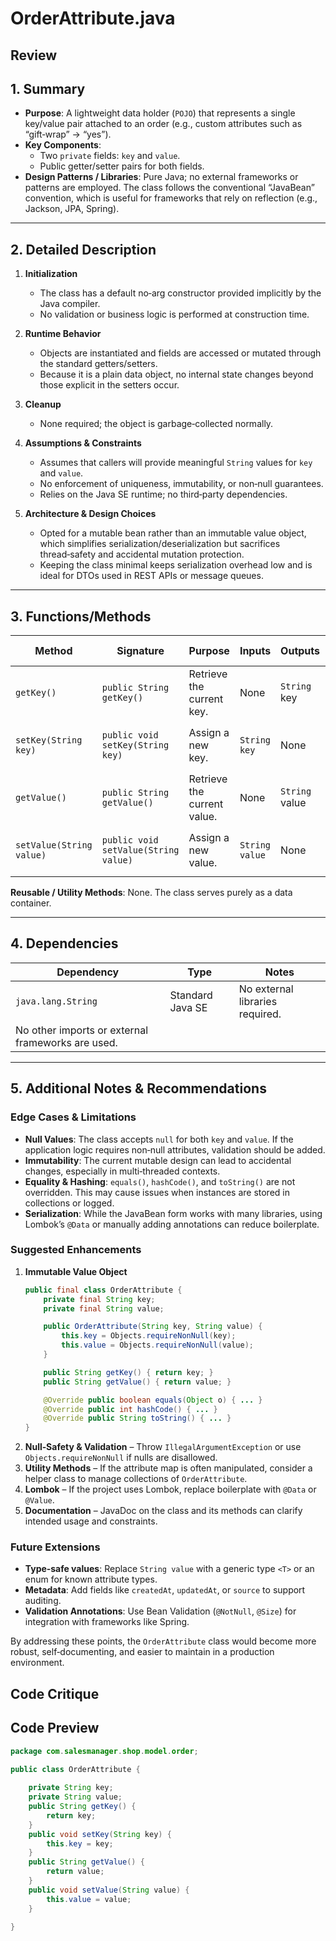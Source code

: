 # OrderAttribute.java

## Review

## 1. Summary  
- **Purpose**: A lightweight data holder (`POJO`) that represents a single key/value pair attached to an order (e.g., custom attributes such as “gift‑wrap” → “yes”).  
- **Key Components**:
  - Two `private` fields: `key` and `value`.
  - Public getter/setter pairs for both fields.
- **Design Patterns / Libraries**: Pure Java; no external frameworks or patterns are employed. The class follows the conventional “JavaBean” convention, which is useful for frameworks that rely on reflection (e.g., Jackson, JPA, Spring).

---

## 2. Detailed Description  
1. **Initialization**  
   - The class has a default no‑arg constructor provided implicitly by the Java compiler.  
   - No validation or business logic is performed at construction time.

2. **Runtime Behavior**  
   - Objects are instantiated and fields are accessed or mutated through the standard getters/setters.  
   - Because it is a plain data object, no internal state changes beyond those explicit in the setters occur.

3. **Cleanup**  
   - None required; the object is garbage‑collected normally.

4. **Assumptions & Constraints**  
   - Assumes that callers will provide meaningful `String` values for `key` and `value`.  
   - No enforcement of uniqueness, immutability, or non‑null guarantees.  
   - Relies on the Java SE runtime; no third‑party dependencies.

5. **Architecture & Design Choices**  
   - Opted for a mutable bean rather than an immutable value object, which simplifies serialization/deserialization but sacrifices thread‑safety and accidental mutation protection.  
   - Keeping the class minimal keeps serialization overhead low and is ideal for DTOs used in REST APIs or message queues.

---

## 3. Functions/Methods  
| Method | Signature | Purpose | Inputs | Outputs | Side Effects |
|--------|-----------|---------|--------|---------|--------------|
| `getKey()` | `public String getKey()` | Retrieve the current key. | None | `String` key | None |
| `setKey(String key)` | `public void setKey(String key)` | Assign a new key. | `String key` | None | Mutates internal `key` field |
| `getValue()` | `public String getValue()` | Retrieve the current value. | None | `String` value | None |
| `setValue(String value)` | `public void setValue(String value)` | Assign a new value. | `String value` | None | Mutates internal `value` field |

**Reusable / Utility Methods**: None. The class serves purely as a data container.

---

## 4. Dependencies  
| Dependency | Type | Notes |
|------------|------|-------|
| `java.lang.String` | Standard Java SE | No external libraries required. |
| No other imports or external frameworks are used. |

---

## 5. Additional Notes & Recommendations  

### Edge Cases & Limitations  
- **Null Values**: The class accepts `null` for both `key` and `value`. If the application logic requires non‑null attributes, validation should be added.  
- **Immutability**: The current mutable design can lead to accidental changes, especially in multi‑threaded contexts.  
- **Equality & Hashing**: `equals()`, `hashCode()`, and `toString()` are not overridden. This may cause issues when instances are stored in collections or logged.  
- **Serialization**: While the JavaBean form works with many libraries, using Lombok’s `@Data` or manually adding annotations can reduce boilerplate.

### Suggested Enhancements  
1. **Immutable Value Object**  
   ```java
   public final class OrderAttribute {
       private final String key;
       private final String value;

       public OrderAttribute(String key, String value) {
           this.key = Objects.requireNonNull(key);
           this.value = Objects.requireNonNull(value);
       }

       public String getKey() { return key; }
       public String getValue() { return value; }

       @Override public boolean equals(Object o) { ... }
       @Override public int hashCode() { ... }
       @Override public String toString() { ... }
   }
   ```
2. **Null‑Safety & Validation** – Throw `IllegalArgumentException` or use `Objects.requireNonNull` if nulls are disallowed.  
3. **Utility Methods** – If the attribute map is often manipulated, consider a helper class to manage collections of `OrderAttribute`.  
4. **Lombok** – If the project uses Lombok, replace boilerplate with `@Data` or `@Value`.  
5. **Documentation** – JavaDoc on the class and its methods can clarify intended usage and constraints.

### Future Extensions  
- **Type‑safe values**: Replace `String value` with a generic type `<T>` or an enum for known attribute types.  
- **Metadata**: Add fields like `createdAt`, `updatedAt`, or `source` to support auditing.  
- **Validation Annotations**: Use Bean Validation (`@NotNull`, `@Size`) for integration with frameworks like Spring.

By addressing these points, the `OrderAttribute` class would become more robust, self‑documenting, and easier to maintain in a production environment.

## Code Critique



## Code Preview

```java
package com.salesmanager.shop.model.order;

public class OrderAttribute {
	
	private String key;
	private String value;
	public String getKey() {
		return key;
	}
	public void setKey(String key) {
		this.key = key;
	}
	public String getValue() {
		return value;
	}
	public void setValue(String value) {
		this.value = value;
	}

}



```
